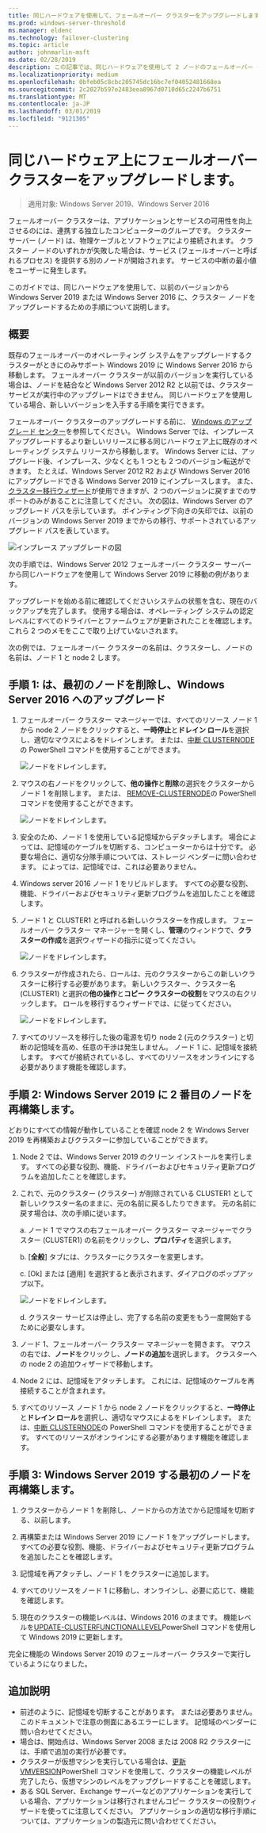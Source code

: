 ```yaml
---
title: 同じハードウェアを使用して、フェールオーバー クラスターをアップグレードします。
ms.prod: windows-server-threshold
ms.manager: eldenc
ms.technology: failover-clustering
ms.topic: article
author: johnmarlin-msft
ms.date: 02/28/2019
description: この記事では、同じハードウェアを使用して 2 ノードのフェールオーバー クラスターのアップグレードについて説明します。
ms.localizationpriority: medium
ms.openlocfilehash: 0bfeb05c8cbc205745dc16bc7ef04052481668ea
ms.sourcegitcommit: 2c2027b597e2483eea8967d0710d65c2247b6751
ms.translationtype: MT
ms.contentlocale: ja-JP
ms.lasthandoff: 03/01/2019
ms.locfileid: "9121305"
---
```

# 同じハードウェア上にフェールオーバー クラスターをアップグレードします。

> 適用対象: Windows Server 2019、Windows Server 2016

フェールオーバー クラスターは、アプリケーションとサービスの可用性を向上させるのには、連携する独立したコンピューターのグループです。 クラスター サーバー (ノード) は、物理ケーブルとソフトウェアにより接続されます。 クラスター ノードのいずれかが失敗した場合は、サービス (フェールオーバーと呼ばれるプロセス) を提供する別のノードが開始されます。 サービスの中断の最小値をユーザーに発生します。

このガイドでは、同じハードウェアを使用して、以前のバージョンから Windows Server 2019 または Windows Server 2016 に、クラスター ノードをアップグレードするための手順について説明します。

## 概要

既存のフェールオーバーのオペレーティング システムをアップグレードするクラスターがときにのみサポート Windows 2019 に Windows Server 2016 から移動します。  フェールオーバー クラスターが以前のバージョンを実行している場合は、ノードを結合など Windows Server 2012 R2 と以前では、クラスター サービスが実行中のアップグレードはできません。  同じハードウェアを使用している場合、新しいバージョンを入手する手順を実行できます。  

フェールオーバー クラスターのアップグレードする前に、 [Windows のアップグレード センター](https://www.microsoft.com/upgradecenter)を参照してください。  Windows Server では、インプレース アップグレードするより新しいリリースに移る同じハードウェア上に既存のオペレーティング システム リリースから移動します。 Windows Server には、アップグレード後、インプレース、少なくとも 1 つとも 2 つのバージョン転送ができます。 たとえば、Windows Server 2012 R2 および Windows Server 2016 にアップグレードできる Windows Server 2019 にインプレースします。  また、[クラスター移行ウィザード](https://blogs.msdn.microsoft.com/clustering/2012/06/25/how-to-move-highly-available-clustered-vms-to-windows-server-2012-with-the-cluster-migration-wizard/)が使用できますが、2 つのバージョンに戻すまでのサポートのみがあることに注意してください。 次の図は、Windows Server のアップグレード パスを示しています。 ポインティング下向きの矢印では、以前のバージョンの Windows Server 2019 までからの移行、サポートされているアップグレード パスを表しています。

![インプレース アップグレードの図](media\In-Place-Upgrade\In-Place-Upgrade-1.png)

次の手順では、Windows Server 2012 フェールオーバー クラスター サーバーから同じハードウェアを使用して Windows Server 2019 に移動の例があります。  

アップグレードを始める前に確認してくださいシステムの状態を含む、現在のバックアップを完了します。  使用する場合は、オペレーティング システムの認定レベルにすべてのドライバーとファームウェアが更新されたことを確認します。  これら 2 つのメモをここで取り上げていないされます。

次の例では、フェールオーバー クラスターの名前は、クラスターし、ノードの名前は、ノード 1 と node 2 します。

## 手順 1: は、最初のノードを削除し、Windows Server 2016 へのアップグレード

1. フェールオーバー クラスター マネージャーでは、すべてのリソース ノード 1 から node 2 ノードをクリックすると、**一時停止**と**ドレイン ロール**を選択し、適切なマウスによるをドレインします。  または、[中断 CLUSTERNODE](https://docs.microsoft.com/powershell/module/failoverclusters/suspend-clusternode)の PowerShell コマンドを使用することができます。

    ![ノードをドレインします。](media\In-Place-Upgrade\In-Place-Upgrade-2.png)

2. マウスの右ノードをクリックして、**他の操作**と**削除**の選択をクラスターからノード 1 を削除します。  または、 [REMOVE-CLUSTERNODE](https://docs.microsoft.com/powershell/module/failoverclusters/remove-clusternode)の PowerShell コマンドを使用することができます。

    ![ノードをドレインします。](media\In-Place-Upgrade\In-Place-Upgrade-3.png)

3. 安全のため、ノード 1 を使用している記憶域からデタッチします。  場合によっては、記憶域のケーブルを切断する、コンピューターからは十分です。  必要な場合に、適切な分隊手順については、ストレージ ベンダーに問い合わせます。  によっては、記憶域では、これは必要ありません。

4. Windows server 2016 ノード 1 をリビルドします。  すべての必要な役割、機能、ドライバーおよびセキュリティ更新プログラムを追加したことを確認します。

5. ノード 1 と CLUSTER1 と呼ばれる新しいクラスターを作成します。  フェールオーバー クラスター マネージャーを開くし、**管理**のウィンドウで、**クラスターの作成**を選択ウィザードの指示に従ってください。

    ![ノードをドレインします。](media\In-Place-Upgrade\In-Place-Upgrade-4.png)

6. クラスターが作成されたら、ロールは、元のクラスターからこの新しいクラスターに移行する必要があります。  新しいクラスター、クラスター名 (CLUSTER1) と選択の**他の操作**と**コピー クラスターの役割**をマウスの右クリックします。  ロールを移行するウィザードでは、に従ってください。

    ![ノードをドレインします。](media\In-Place-Upgrade\In-Place-Upgrade-5.png)

7.  すべてのリソースを移行した後の電源を切り node 2 (元のクラスター) と切断の記憶域を高め、任意の干渉は発生しません。  ノード 1 に、記憶域を接続します。  すべてが接続されているし、すべてのリソースをオンラインにする必要があります機能を確認します。

## 手順 2: Windows Server 2019 に 2 番目のノードを再構築します。

どおりにすべての情報が動作していることを確認 node 2 を Windows Server 2019 を再構築およびクラスターに参加していることができます。

1. Node 2 では、Windows Server 2019 のクリーン インストールを実行します。 すべての必要な役割、機能、ドライバーおよびセキュリティ更新プログラムを追加したことを確認します。

2. これで、元のクラスター (クラスター) が削除されている CLUSTER1 として新しいクラスター名のままに、元の名前に戻るしたりできます。  元の名前に戻す場合は、次の手順に従います。
   
   a.  ノード 1 でマウスの右フェールオーバー クラスター マネージャーでクラスター (CLUSTER1) の名前をクリックし、**プロパティ**を選択します。
   
   b.  [**全般**] タブには、クラスターにクラスターを変更します。

   c. [Ok] または [適用] を選択すると表示されます、ダイアログのポップアップ以下。

    ![ノードをドレインします。](media\In-Place-Upgrade\In-Place-Upgrade-6.png)

    d. クラスター サービスは停止し、完了する名前の変更をもう一度開始するために必要なします。

3. ノード 1、フェールオーバー クラスター マネージャーを開きます。  マウスの右では、**ノード**をクリックし、**ノードの追加**を選択します。  クラスターへの node 2 の追加ウィザードで移動します。

4. Node 2 には、記憶域をアタッチします。 これには、記憶域のケーブルを再接続することが含まれます。 

5. すべてのリソース ノード 1 から node 2 ノードをクリックすると、**一時停止**と**ドレイン ロール**を選択し、適切なマウスによるをドレインします。  または、[中断 CLUSTERNODE](https://docs.microsoft.com/powershell/module/failoverclusters/suspend-clusternode)の PowerShell コマンドを使用することができます。  すべてのリソースがオンラインにする必要があります機能を確認します。

## 手順 3: Windows Server 2019 する最初のノードを再構築します。

1. クラスターからノード 1 を削除し、ノードからの方法でから記憶域を切断する、以前します。

2. 再構築または Windows Server 2019 にノード 1 をアップグレードします。  すべての必要な役割、機能、ドライバーおよびセキュリティ更新プログラムを追加したことを確認します。

3. 記憶域を再アタッチし、ノード 1 をクラスターに追加します。

4. すべてのリソースをノード 1 に移動し、オンラインし、必要に応じて、機能を確認します。

5. 現在のクラスターの機能レベルは、Windows 2016 のままです。  機能レベルを[UPDATE-CLUSTERFUNCTIONALLEVEL](https://docs.microsoft.com/powershell/module/failoverclusters/update-clusterfunctionallevel)PowerShell コマンドを使用して Windows 2019 に更新します。

完全に機能の Windows Server 2019 のフェールオーバー クラスターで実行しているようになりました。

## 追加説明

- 前述のように、記憶域を切断することがあります。 または必要ありません。  このドキュメントで注意の側面にあるエラーにします。  記憶域のベンダーに問い合わせてください。
- 場合は、開始点は、Windows Server 2008 または 2008 R2 クラスターには、手順で追加の実行が必要です。
- クラスターが仮想マシンを実行している場合は、[更新 VMVERSION](https://docs.microsoft.com/powershell/module/hyper-v/update-vmversion)PowerShell コマンドを使用して、クラスターの機能レベルが完了したら、仮想マシンのレベルをアップグレードすることを確認します。
- ある SQL Server、Exchange サーバーなどのアプリケーションを実行している場合、アプリケーションは移行されませんコピー クラスターの役割ウィザードを使ってに注意してください。  アプリケーションの適切な移行手順については、アプリケーションの製造元に問い合わせてください。